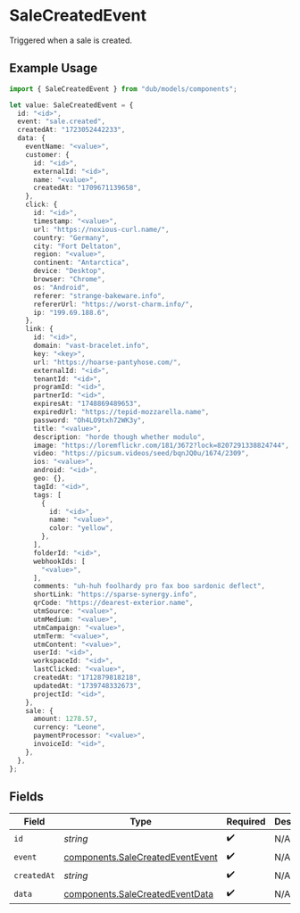 # SaleCreatedEvent

Triggered when a sale is created.

## Example Usage

```typescript
import { SaleCreatedEvent } from "dub/models/components";

let value: SaleCreatedEvent = {
  id: "<id>",
  event: "sale.created",
  createdAt: "1723052442233",
  data: {
    eventName: "<value>",
    customer: {
      id: "<id>",
      externalId: "<id>",
      name: "<value>",
      createdAt: "1709671139658",
    },
    click: {
      id: "<id>",
      timestamp: "<value>",
      url: "https://noxious-curl.name/",
      country: "Germany",
      city: "Fort Deltaton",
      region: "<value>",
      continent: "Antarctica",
      device: "Desktop",
      browser: "Chrome",
      os: "Android",
      referer: "strange-bakeware.info",
      refererUrl: "https://worst-charm.info/",
      ip: "199.69.188.6",
    },
    link: {
      id: "<id>",
      domain: "vast-bracelet.info",
      key: "<key>",
      url: "https://hoarse-pantyhose.com/",
      externalId: "<id>",
      tenantId: "<id>",
      programId: "<id>",
      partnerId: "<id>",
      expiresAt: "1748869489653",
      expiredUrl: "https://tepid-mozzarella.name",
      password: "Oh4LO9txh72WK3y",
      title: "<value>",
      description: "horde though whether modulo",
      image: "https://loremflickr.com/181/3672?lock=8207291338824744",
      video: "https://picsum.videos/seed/bqnJQ0u/1674/2309",
      ios: "<value>",
      android: "<id>",
      geo: {},
      tagId: "<id>",
      tags: [
        {
          id: "<id>",
          name: "<value>",
          color: "yellow",
        },
      ],
      folderId: "<id>",
      webhookIds: [
        "<value>",
      ],
      comments: "uh-huh foolhardy pro fax boo sardonic deflect",
      shortLink: "https://sparse-synergy.info",
      qrCode: "https://dearest-exterior.name",
      utmSource: "<value>",
      utmMedium: "<value>",
      utmCampaign: "<value>",
      utmTerm: "<value>",
      utmContent: "<value>",
      userId: "<id>",
      workspaceId: "<id>",
      lastClicked: "<value>",
      createdAt: "1712879818218",
      updatedAt: "1739748332673",
      projectId: "<id>",
    },
    sale: {
      amount: 1278.57,
      currency: "Leone",
      paymentProcessor: "<value>",
      invoiceId: "<id>",
    },
  },
};
```

## Fields

| Field                                                                                | Type                                                                                 | Required                                                                             | Description                                                                          |
| ------------------------------------------------------------------------------------ | ------------------------------------------------------------------------------------ | ------------------------------------------------------------------------------------ | ------------------------------------------------------------------------------------ |
| `id`                                                                                 | *string*                                                                             | :heavy_check_mark:                                                                   | N/A                                                                                  |
| `event`                                                                              | [components.SaleCreatedEventEvent](../../models/components/salecreatedeventevent.md) | :heavy_check_mark:                                                                   | N/A                                                                                  |
| `createdAt`                                                                          | *string*                                                                             | :heavy_check_mark:                                                                   | N/A                                                                                  |
| `data`                                                                               | [components.SaleCreatedEventData](../../models/components/salecreatedeventdata.md)   | :heavy_check_mark:                                                                   | N/A                                                                                  |